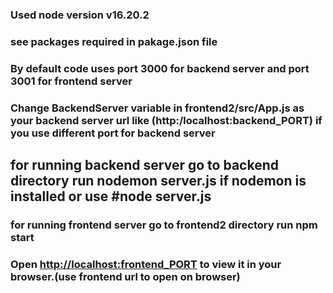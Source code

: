 ### Used node version v16.20.2
### see packages required in pakage.json file
### By default code uses port 3000  for backend server and port 3001 for frontend server
### Change BackendServer variable in frontend2/src/App.js  as your backend server url like (http:/localhost:backend_PORT) if you use different port for backend server
## for running backend server go to backend directory run nodemon server.js if nodemon is installed or use #node server.js
### for running frontend server go to frontend2 directory run npm start
### Open [http://localhost:frontend_PORT](http://localhost:backend_PORT) to view it in your browser.(use frontend url to open on browser)



